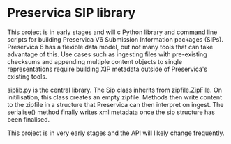 # Preservica SIP library

This project is in early stages and will c
Python library and command line scripts for building Preservica V6 Submission
Information packages (SIPs). Preservica 6 has a flexible data model, but
not many tools that can take advantage of this. Use cases such as ingesting
files with pre-existing checksums and appending multiple content objects to
single representations require building XIP metadata outside of Preservica's
existing tools.

siplib.py is the central library. The Sip class inherits from
zipfile.ZipFile. On initilisation, this class creates an empty zipfile. Methods
then write content to the zipfile in a structure that Preservica can
then interpret on ingest. The serialise() method finally writes xml metadata
once the sip structure has been finalised.

This project is in very early stages and the API will likely change frequently.
